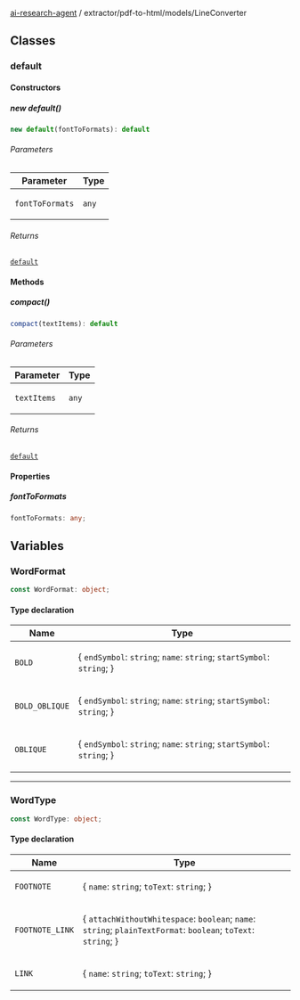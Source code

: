 [ai-research-agent](../../../index.md) / extractor/pdf-to-html/models/LineConverter

## Classes

### default

#### Constructors

##### new default()

```ts
new default(fontToFormats): default
```

###### Parameters

<table>
<thead>
<tr>
<th>Parameter</th>
<th>Type</th>
</tr>
</thead>
<tbody>
<tr>
<td>

`fontToFormats`

</td>
<td>

`any`

</td>
</tr>
</tbody>
</table>

###### Returns

[`default`](LineConverter.md#default)

#### Methods

##### compact()

```ts
compact(textItems): default
```

###### Parameters

<table>
<thead>
<tr>
<th>Parameter</th>
<th>Type</th>
</tr>
</thead>
<tbody>
<tr>
<td>

`textItems`

</td>
<td>

`any`

</td>
</tr>
</tbody>
</table>

###### Returns

[`default`](LineItem.md#default)

#### Properties

##### fontToFormats

```ts
fontToFormats: any;
```

## Variables

### WordFormat

```ts
const WordFormat: object;
```

#### Type declaration

<table>
<thead>
<tr>
<th>Name</th>
<th>Type</th>
</tr>
</thead>
<tbody>
<tr>
<td>

`BOLD`

</td>
<td>

\{
  `endSymbol`: `string`;
  `name`: `string`;
  `startSymbol`: `string`;
 \}

</td>
</tr>
<tr>
<td>

`BOLD_OBLIQUE`

</td>
<td>

\{
  `endSymbol`: `string`;
  `name`: `string`;
  `startSymbol`: `string`;
 \}

</td>
</tr>
<tr>
<td>

`OBLIQUE`

</td>
<td>

\{
  `endSymbol`: `string`;
  `name`: `string`;
  `startSymbol`: `string`;
 \}

</td>
</tr>
</tbody>
</table>

***

### WordType

```ts
const WordType: object;
```

#### Type declaration

<table>
<thead>
<tr>
<th>Name</th>
<th>Type</th>
</tr>
</thead>
<tbody>
<tr>
<td>

`FOOTNOTE`

</td>
<td>

\{
  `name`: `string`;
  `toText`: `string`;
 \}

</td>
</tr>
<tr>
<td>

`FOOTNOTE_LINK`

</td>
<td>

\{
  `attachWithoutWhitespace`: `boolean`;
  `name`: `string`;
  `plainTextFormat`: `boolean`;
  `toText`: `string`;
 \}

</td>
</tr>
<tr>
<td>

`LINK`

</td>
<td>

\{
  `name`: `string`;
  `toText`: `string`;
 \}

</td>
</tr>
</tbody>
</table>
